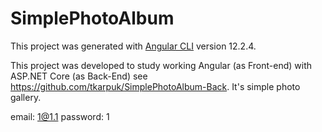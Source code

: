 # SimplePhotoAlbum

This project was generated with [Angular CLI](https://github.com/angular/angular-cli) version 12.2.4.

This project was developed to study working Angular (as Front-end) with ASP.NET Core (as Back-End) see https://github.com/tkarpuk/SimplePhotoAlbum-Back.
It's simple photo gallery.

email: 1@1.1
password: 1
